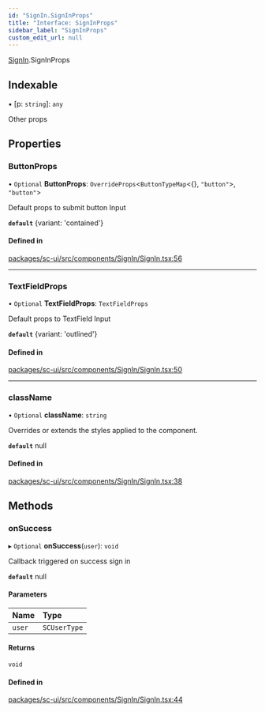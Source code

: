 ```yaml
---
id: "SignIn.SignInProps"
title: "Interface: SignInProps"
sidebar_label: "SignInProps"
custom_edit_url: null
---
```


[SignIn](../modules/SignIn).SignInProps

## Indexable

▪ [p: `string`]: `any`

Other props

## Properties

### ButtonProps

• `Optional` **ButtonProps**: `OverrideProps`<`ButtonTypeMap`<{}, ``"button"``\>, ``"button"``\>

Default props to submit button Input

**`default`** {variant: 'contained'}

#### Defined in

[packages/sc-ui/src/components/SignIn/SignIn.tsx:56](https://github.com/selfcommunity/community-ui/blob/0c5b0c7/packages/sc-ui/src/components/SignIn/SignIn.tsx#L56)

___

### TextFieldProps

• `Optional` **TextFieldProps**: `TextFieldProps`

Default props to TextField Input

**`default`** {variant: 'outlined'}

#### Defined in

[packages/sc-ui/src/components/SignIn/SignIn.tsx:50](https://github.com/selfcommunity/community-ui/blob/0c5b0c7/packages/sc-ui/src/components/SignIn/SignIn.tsx#L50)

___

### className

• `Optional` **className**: `string`

Overrides or extends the styles applied to the component.

**`default`** null

#### Defined in

[packages/sc-ui/src/components/SignIn/SignIn.tsx:38](https://github.com/selfcommunity/community-ui/blob/0c5b0c7/packages/sc-ui/src/components/SignIn/SignIn.tsx#L38)

## Methods

### onSuccess

▸ `Optional` **onSuccess**(`user`): `void`

Callback triggered on success sign in

**`default`** null

#### Parameters

| Name | Type |
| :------ | :------ |
| `user` | `SCUserType` |

#### Returns

`void`

#### Defined in

[packages/sc-ui/src/components/SignIn/SignIn.tsx:44](https://github.com/selfcommunity/community-ui/blob/0c5b0c7/packages/sc-ui/src/components/SignIn/SignIn.tsx#L44)
